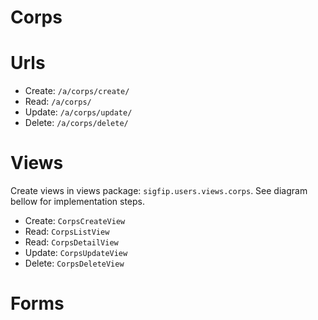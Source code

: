 # Corps

# Urls

- Create: `/a/corps/create/`
- Read: `/a/corps/`
- Update: `/a/corps/update/`
- Delete: `/a/corps/delete/`

# Views

Create views in views package: `sigfip.users.views.corps`. See diagram bellow for implementation steps.

- Create: `CorpsCreateView`
- Read: `CorpsListView`
- Read: `CorpsDetailView`
- Update: `CorpsUpdateView`
- Delete: `CorpsDeleteView`

# Forms
